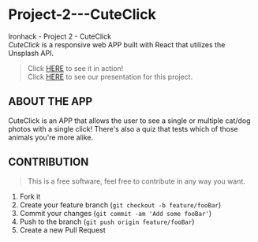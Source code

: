# Project-2---CuteClick

Ironhack - Project 2 - CuteClick <br />
_CuteClick_ is a responsive web APP built with React that utilizes the Unsplash API.

> Click [HERE](https://cuteclick.herokuapp.com/) to see it in action! <br />
> Click [HERE](https://docs.google.com/presentation/d/1L6rL5-ULm98fYIdOjr3p3obtnf0H-tWyiiGHX56kCU0/edit?usp=sharing/) to see our presentation for this project.

## ABOUT THE APP

CuteClick is an APP that allows the user to see a single or multiple cat/dog photos with a single click!
There's also a quiz that tests which of those animals you're more alike.

## CONTRIBUTION

> This is a free software, feel free to contribute in any way you want.

1. Fork it
2. Create your feature branch (`git checkout -b feature/fooBar`)
3. Commit your changes (`git commit -am 'Add some fooBar'`)
4. Push to the branch (`git push origin feature/fooBar`)
5. Create a new Pull Request
